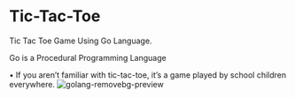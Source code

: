 # Tic-Tac-Toe 
Tic Tac Toe Game Using Go Language.


Go is a Procedural Programming Language

•	If you aren’t familiar with tic-tac-toe, it’s a game played by school children everywhere.
![golang-removebg-preview](https://user-images.githubusercontent.com/94680990/154978766-0653b406-a09c-4c0c-abc9-ef7652dd90b5.png)
